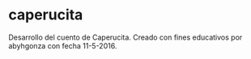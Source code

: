 # caperucita
Desarrollo del cuento de Caperucita.
Creado con fines educativos por abyhgonza con fecha 11-5-2016.
